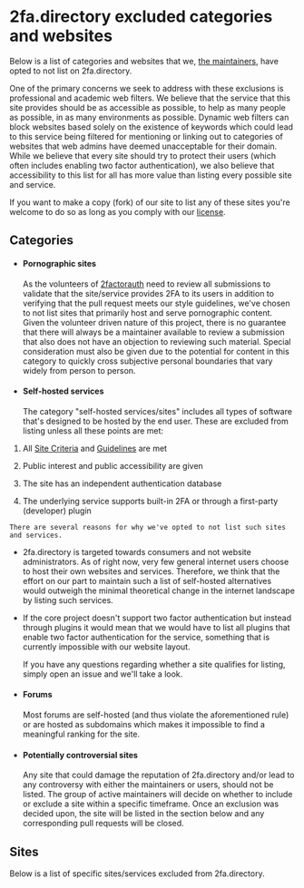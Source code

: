 # 2fa.directory excluded categories and websites

Below is a list of categories and websites that we, [the maintainers][maintainers], have opted to not list on
2fa.directory.

One of the primary concerns we seek to address with these exclusions is professional and academic web filters. We
believe that the service that this site provides should be as accessible as possible, to help as many people as
possible, in as many environments as possible. Dynamic web filters can block websites based solely on the existence of
keywords which could lead to this service being filtered for mentioning or linking out to categories of websites that
web admins have deemed unacceptable for their domain. While we believe that every site should try to protect their
users (which often includes enabling two factor authentication), we also believe that accessibility to this list for all
has more value than listing every possible site and service.

If you want to make a copy (fork) of our site to list any of these sites you're welcome to do so as long as you comply
with our [license][license].

## Categories

*   #### Pornographic sites

    As the volunteers of [2factorauth][org_link] need to review all submissions to validate that the site/service
    provides 2FA to its users in addition to verifying that the pull request meets our style guidelines, we've chosen to
    not list sites that primarily host and serve pornographic content. Given the volunteer driven nature of this
    project, there is no guarantee that there will always be a maintainer available to review a submission that also
    does not have an objection to reviewing such material. Special consideration must also be given due to the potential
    for content in this category to quickly cross subjective personal boundaries that vary widely from person to person.

*   #### Self-hosted services

    The category "self-hosted services/sites" includes all types of software that's designed to be hosted by the end
    user. These are excluded from listing unless all these points are met:

  1. All [Site Criteria][site_criteria] and [Guidelines][guidelines] are met

  2. Public interest and public accessibility are given

  3. The site has an independent authentication database

  4. The underlying service supports built-in 2FA or through a first-party (developer) plugin

    There are several reasons for why we've opted to not list such sites and services.

  - 2fa.directory is targeted towards consumers and not website administrators. As of right now, very few general
    internet users choose to host their own websites and services. Therefore, we think that the effort on our part to
    maintain such a list of self-hosted alternatives would outweigh the minimal theoretical change in the internet
    landscape by listing such services.

  - If the core project doesn't support two factor authentication but instead through plugins it would mean that we
    would have to list all plugins that enable two factor authentication for the service, something that is currently
    impossible with our website layout.

    If you have any questions regarding whether a site qualifies for listing, simply open an issue and we'll take a
    look.

*   #### Forums

    Most forums are self-hosted (and thus violate the aforementioned rule) or are hosted as subdomains which makes it
    impossible to find a meaningful ranking for the site.

*   #### Potentially controversial sites

    Any site that could damage the reputation of 2fa.directory and/or lead to any controversy with either the
    maintainers or users, should not be listed.
    The group of active maintainers will decide on whether to include or exclude a site within a specific timeframe.
    Once an exclusion was decided upon, the site will be listed in the section below and any corresponding pull requests
    will be closed.

## Sites

Below is a list of specific sites/services excluded from 2fa.directory.

[maintainers]: https://github.com/orgs/2factorauth/people
[license]: /LICENSE
[org_link]: https://github.com/2factorauth
[site_criteria]: CONTRIBUTING.md#site-criteria
[guidelines]: CONTRIBUTING.md#guidelines
